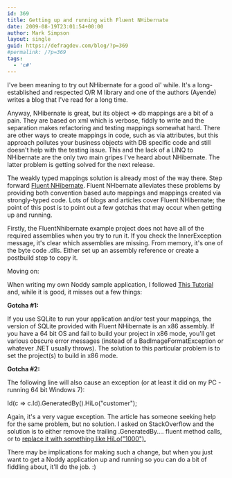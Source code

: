 ```yaml
---
id: 369
title: Getting up and running with Fluent NHibernate
date: 2009-08-19T23:01:54+00:00
author: Mark Simpson
layout: single
guid: https://defragdev.com/blog/?p=369
#permalink: /?p=369
tags:
  - 'c#'
---
```

I've been meaning to try out NHibernate for a good ol' while. It's a long-established and respected O/R M library and one of the authors (Ayende) writes a blog that I've read for a long time.

Anyway, NHibernate is great, but its object => db mappings are a bit of a pain. They are based on xml which is verbose, fiddly to write and the separation makes refactoring and testing mappings somewhat hard. There are other ways to create mappings in code, such as via attributes, but this approach pollutes your business objects with DB specific code and still doesn't help with the testing issue. This and the lack of a LINQ to NHibernate are the only two main gripes I've heard about NHibernate. The latter problem is getting solved for the next release.

The weakly typed mappings solution is already most of the way there. Step forward [Fluent NHibernate](http://fluentnhibernate.org/). Fluent NHbernate alleviates these problems by providing both convention based auto mappings and mappings created via strongly-typed code. Lots of blogs and articles cover Fluent NHibernate; the point of this post is to point out a few gotchas that may occur when getting up and running.

Firstly, the FluentNhibernate example project does not have all of the required assemblies when you try to run it. If you check the InnerException message, it's clear which assemblies are missing. From memory, it's one of the byte code .dlls. Either set up an assembly reference or create a postbuild step to copy it.

Moving on:

When writing my own Noddy sample application, I followed [This Tutorial](http://dotnetslackers.com/articles/ado_net/Your-very-first-NHibernate-application-Part-1.aspx) and, while it is good, it misses out a few things:

**Gotcha #1:** 

If you use SQLite to run your application and/or test your mappings, the version of SQLite provided with Fluent NHibernate is an x86 assembly. If you have a 64 bit OS and fail to build your project in x86 mode, you'll get various obscure error messages (instead of a BadImageFormatException or whatever .NET usually throws). The solution to this particular problem is to set the project(s) to build in x86 mode.

**Gotcha #2:**

The following line will also cause an exception (or at least it did on my PC - running 64 bit Windows 7):

Id(c => c.Id).GeneratedBy().HiLo("customer");

Again, it's a very vague exception. The article has someone seeking help for the same problem, but no solution. I asked on StackOverflow and the solution is to either remove the trailing .GeneratedBy.... fluent method calls, or to [replace it with something like HiLo("1000").](http://stackoverflow.com/questions/1283210/fluent-nhibernate-mappingexception-could-not-instantiate-id-generator)

There may be implications for making such a change, but when you just want to get a Noddy application up and running so you can do a bit of fiddling about, it'll do the job. :)